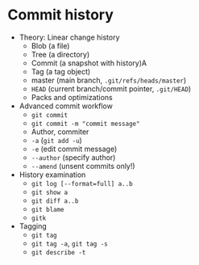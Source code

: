 # Commit history 

  * Theory: Linear change history
      - Blob (a file)
      - Tree (a directory)
      - Commit (a snapshot with history)A
      - Tag (a tag object)
      - master (main branch, `.git/refs/heads/master`)
      - `HEAD` (current branch/commit pointer, `.git/HEAD`)
      - Packs and optimizations
  * Advanced commit workflow
      - `git commit`
      - `git commit -m "commit message"`
      - Author, commiter
      - `-a` (`git add -u`)
      - `-e` (edit commit message)
      - `--author` (specify author)
      - `--amend` (unsent commits only!)
  * History examination
      - `git log [--format=full] a..b`
      - `git show a`
      - `git diff a..b`
      - `git blame`
      - `gitk`
  * Tagging
      - `git tag`
      - `git tag -a`, `git tag -s`
      - `git describe -t`
